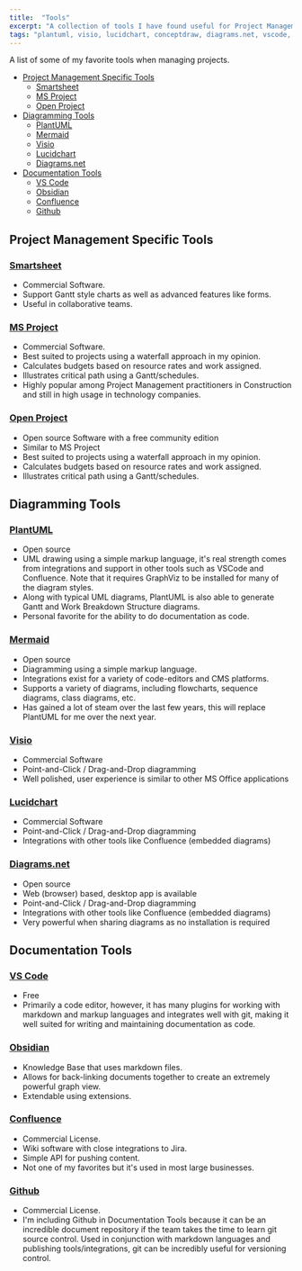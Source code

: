 ```yaml
---
title:  "Tools"
excerpt: "A collection of tools I have found useful for Project Management."
tags: "plantuml, visio, lucidchart, conceptdraw, diagrams.net, vscode, confluence, github, process engineering, smartsheet, open project, leantime, mermaid-js, obsidian"
---
```


A list of some of my favorite tools when managing projects.

- [Project Management Specific Tools](#project-management-specific-tools)
  - [Smartsheet](#smartsheet)
  - [MS Project](#ms-project)
  - [Open Project](#open-project)
- [Diagramming Tools](#diagramming-tools)
  - [PlantUML](#plantuml)
  - [Mermaid](#mermaid)
  - [Visio](#visio)
  - [Lucidchart](#lucidchart)
  - [Diagrams.net](#diagramsnet)
- [Documentation Tools](#documentation-tools)
  - [VS Code](#vs-code)
  - [Obsidian](#obsidian)
  - [Confluence](#confluence)
  - [Github](#github)

## Project Management Specific Tools

### [Smartsheet](https://www.smartsheet.com/)

- Commercial Software.
- Support Gantt style charts as well as advanced features like forms.
- Useful in collaborative teams.


### [MS Project](http://www.microsoft.com/project)

- Commercial Software.
- Best suited to projects using a waterfall approach in my opinion.
- Calculates budgets based on resource rates and work assigned.
- Illustrates critical path using a Gantt/schedules.
- Highly popular among Project Management practitioners in Construction and still in high usage in technology companies.

### [Open Project](https://www.openproject.org/)

- Open source Software with a free community edition
- Similar to MS Project
- Best suited to projects using a waterfall approach in my opinion.
- Calculates budgets based on resource rates and work assigned.
- Illustrates critical path using a Gantt/schedules.

## Diagramming Tools


### [PlantUML](https://plantuml.com/) 

- Open source
- UML drawing using a simple markup language, it's real strength comes from integrations and support in other tools such as VSCode and Confluence. Note that it 
requires GraphViz to be installed for many of the diagram styles.
- Along with typical UML diagrams, PlantUML is also able to generate Gantt and Work Breakdown Structure diagrams. 
- Personal favorite for the ability to do documentation as code.


### [Mermaid](https://mermaid-js.github.io/mermaid/#/)

- Open source
- Diagramming using a simple markup language.
- Integrations exist for a variety of code-editors and CMS platforms.
- Supports a variety of diagrams, including flowcharts, sequence diagrams, class diagrams, etc.
- Has gained a lot of steam over the last few years, this will replace PlantUML for me over the next year.


### [Visio](https://www.microsoft.com/en-us/microsoft-365/visio/flowchart-software)

- Commercial Software
- Point-and-Click / Drag-and-Drop diagramming
- Well polished, user experience is similar to other MS Office applications



### [Lucidchart](https://www.lucidchart.com/)

- Commercial Software
- Point-and-Click / Drag-and-Drop diagramming
- Integrations with other tools like Confluence (embedded diagrams)



### [Diagrams.net](https://www.diagrams.net/index.html)

- Open source
- Web (browser) based, desktop app is available
- Point-and-Click / Drag-and-Drop diagramming
- Integrations with other tools like Confluence (embedded diagrams)
- Very powerful when sharing diagrams as no installation is required


## Documentation Tools



### [VS Code](https://code.visualstudio.com/)

- Free
- Primarily a code editor, however, it has many plugins for working with markdown and markup languages and integrates well with git, making it well suited for writing 
and maintaining documentation as code.

### [Obsidian](https://obsidian.md/)

- Knowledge Base that uses markdown files.
- Allows for back-linking documents together to create an extremely powerful graph view.
- Extendable using extensions.

### [Confluence](https://confluence.atlassian.com)

- Commercial License.
- Wiki software with close integrations to Jira.
- Simple API for pushing content.
- Not one of my favorites but it's used in most large businesses.



### [Github](https://www.github.com)

- Commercial License.
- I'm including Github in Documentation Tools because it can be an incredible document repository if the team takes the time to learn git source control. Used in conjunction with markdown languages and publishing tools/integrations, git can be incredibly useful for versioning control.
